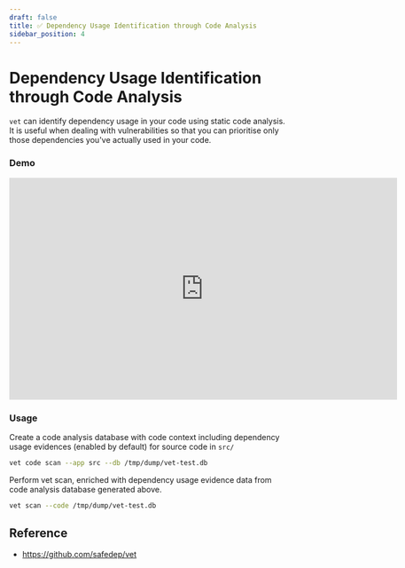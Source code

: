 ```yaml
---
draft: false
title: ✅ Dependency Usage Identification through Code Analysis
sidebar_position: 4
---
```


# Dependency Usage Identification through Code Analysis

`vet` can identify dependency usage in your code using static code analysis.
It is useful when dealing with vulnerabilities so that you can
prioritise only those dependencies you've actually used in your code.

### Demo

<iframe width="700" height="400" src="https://www.youtube.com/embed/yFUuMMAsnfI?si=hqL3SIIMjlN_kNpr" title="YouTube video player" frameborder="0" allow="accelerometer; autoplay; clipboard-write; encrypted-media; gyroscope; picture-in-picture; web-share" referrerpolicy="strict-origin-when-cross-origin" allowfullscreen></iframe>

### Usage

Create a code analysis database with code context
including dependency usage evidences (enabled by default) for source code in `src/`

```bash
vet code scan --app src --db /tmp/dump/vet-test.db
```

Perform vet scan, enriched with dependency usage evidence data from code analysis database generated above.

```bash
vet scan --code /tmp/dump/vet-test.db
```

## Reference

- https://github.com/safedep/vet

